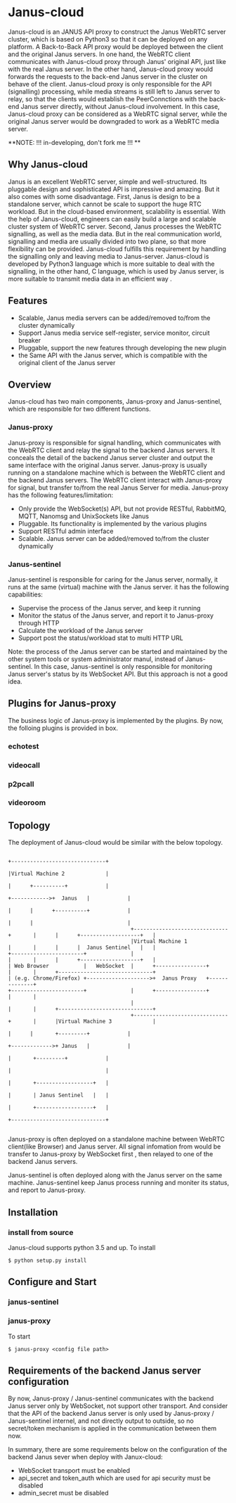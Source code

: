 Janus-cloud
=============

Janus-cloud is an JANUS API proxy to construct the Janus WebRTC server cluster, which is based on Python3 so that it can be deployed on any platform. A Back-to-Back API proxy would be deployed between the client and the original Janus servers. In one hand, the WebRTC client communicates with Janus-cloud proxy through Janus' original  API, just like with the real Janus server. In the other hand, Janus-cloud proxy would forwards the requests to the back-end Janus server in the cluster on behave of the client. Janus-cloud proxy is only responsible for the API (signalling) processing, while media streams is still left to Janus server to relay, so that the clients would establish the PeerConnctions with the back-end Janus server directly, without Janus-cloud involvement. In this case, Janus-cloud proxy can be considered as a WebRTC signal server, while the original Janus server would be downgraded to work as a WebRTC media server.

**NOTE: !!! in-developing, don't fork me !!!  **

Why Janus-cloud
-----------------

Janus is an excellent WebRTC server, simple and well-structured. Its pluggable design and sophisticated API is impressive and amazing. But it also comes with some disadvantage.
First, Janus is design to be a standalone server, which cannot be scale to support the huge RTC workload. But in the cloud-based environment, scalability is essential. With the help of Janus-cloud, engineers can easily build a large and scalable cluster system of WebRTC server. 
Second, Janus processes the WebRTC signalling, as well as the media data. But in the real communication world, signalling and media are usually divided into two plane, so that more flexibility can be provided. Janus-cloud fulfills this requirement by handling the signalling only and leaving media to Janus-server. Janus-cloud is developed by Python3 language which is more suitable to deal with the signalling, in the other hand, C language, which is used by Janus server, is more suitable to transmit media data in an efficient way . 


Features
-----------------

* Scalable, Janus media servers can be added/removed to/from the cluster dynamically
* Support Janus media service self-register, service monitor, circuit breaker
* Pluggable, support the new features through developing the new plugin
* the Same API with the Janus server, which is compatible with the original client of the Janus server


Overview
-------------------

Janus-cloud has two main components, Janus-proxy and Janus-sentinel, which are responsible for two different functions.

### Janus-proxy

Janus-proxy is responsible for signal handling, which communicates with the WebRTC client and relay the signal to the backend Janus servers. It conceals the detail of the backend Janus server cluster and output the same interface with the original Janus server. Janus-proxy is usually running on a standalone machine which is between the WebRTC client and the backend Janus servers. The WebRTC client interact with Janus-proxy for signal, but transfer to/from the real Janus Server for media. Janus-proxy has the following features/limitation:

* Only provide the WebSocket(s) API, but not provide RESTful, RabbitMQ, MQTT, Nanomsg and UnixSockets like Janus
* Pluggable. Its functionality is implemented by the various plugins
* Support RESTful admin interface
* Scalable. Janus server can be added/removed to/from the cluster dynamically


### Janus-sentinel

Janus-sentinel is responsible for caring for the Janus server, normally, it runs at the same (virtual) machine with the Janus server. it has the following capabilities:

* Supervise the process of the Janus server, and keep it running
* Monitor the status of the Janus server, and report it to Janus-proxy through HTTP
* Calculate the workload of the Janus server
* Support post the status/workload stat to multi HTTP URL

Note: the process of the Janus server can be started and maintained by the other system tools or system administrator manul, instead of Janus-sentinel. In this case, Janus-sentinel is only responsible for monitoring Janus server's status by its WebSocket API. But this approach is not a good idea.

Plugins for Janus-proxy
------------------------------

The business logic of Janus-proxy is implemented by the plugins. By now, the folloing plugins is provided in box. 

### echotest

### videocall

### p2pcall

### videoroom


Topology
-----------------
The deployment of Janus-cloud would be similar with the below topology. 


```
                                                                                     +------------------------------+
                                                                                     |Virtual Machine 2             |
                                                                                     |      +----------+            |
                                                                              +------------>+  Janus   |            |
                                                                              |      |      +----------+            |
                                                                              |      |                              |
                                       +------------------------------+       |      |      +-------------------+   |
                                       |Virtual Machine 1             |       |      |      |  Janus Sentinel   |   |
+-----------------------+              |                              |       |      |      +-------------------+   |
| Web Browser           |   WebSocket  |      +----------------+      |       |      +------------------------------+
| (e.g. Chrome/Firefox) +-------------------->+  Janus Proxy   +--------------+
+-----------------------+              |      +----------------+      |       |
                                       |                              |       |      +------------------------------+
                                       +------------------------------+       |      |Virtual Machine 3             |
                                                                              |      |       +---------+            |
                                                                              +------------->+ Janus   |            |
                                                                                     |       +---------+            |
                                                                                     |                              |
                                                                                     |       +------------------+   |
                                                                                     |       | Janus Sentinel   |   |
                                                                                     |       +------------------+   |
                                                                                     +------------------------------+


```
Janus-proxy is often deployed on a standalone machine between WebRTC client(like Browser) and Janus server. All signal infomation from would be transfer to Janus-proxy by WebSocket first , then relayed to one of the backend Janus servers.

Janus-sentinel is often deployed along with the Janus server on the same machine. Janus-sentinel keep Janus process running and moniter its status, and report to Janus-proxy. 


Installation
----------------

### install from source

Janus-cloud supports python 3.5 and up. To install 

``` {.sourceCode .bash}
$ python setup.py install
```


Configure and Start
---------------------------

### janus-sentinel

### janus-proxy

To start

``` {.sourceCode .bash}
$ janus-proxy <config file path>
```


Requirements of the backend Janus server configuration
--------------------------------------

By now, Janus-proxy / Janus-sentinel communicates with the backend Janus server only by WebSocket, not support other transport. And consider that the API of the backend Janus server is only used by Janus-proxy / Janus-sentinel internel, and not directly output to outside, so no secret/token mechanism is applied in the communication between them now. 

In summary, there are some requirements below on the configuration of the backend Janus sever when deploy with Janux-cloud:

* WebSocket transport must be enabled
* api_secret and token_auth which are used for api security must be disabled 
* admin_secret must be disabled

